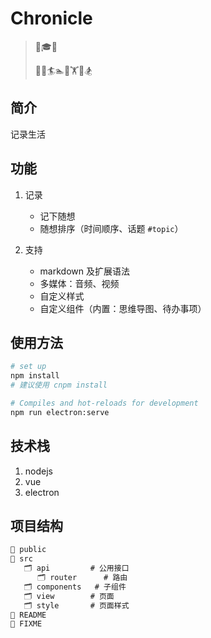 # Chronicle

> 🍼🎓🦯
>
> 🏃‍🧘🏄🏊🤾🏋️🚴🏂

## 简介

记录生活

## 功能

1. 记录

   - 记下随想
   - 随想排序（时间顺序、话题 `#topic`）

2. 支持

   - markdown 及扩展语法
   - 多媒体：音频、视频
   - 自定义样式
   - 自定义组件（内置：思维导图、待办事项）

## 使用方法

```bash
# set up
npm install
# 建议使用 cnpm install

# Compiles and hot-reloads for development
npm run electron:serve
```

## 技术栈

1. nodejs
2. vue
3. electron

## 项目结构

```txt
📁 public
📁 src
   🗂️ api         # 公用接口
      🗂️ router      # 路由
   🗂️ components   # 子组件
   🗂️ view        # 页面
   🗂️ style       # 页面样式
📃 README
📑 FIXME
```
